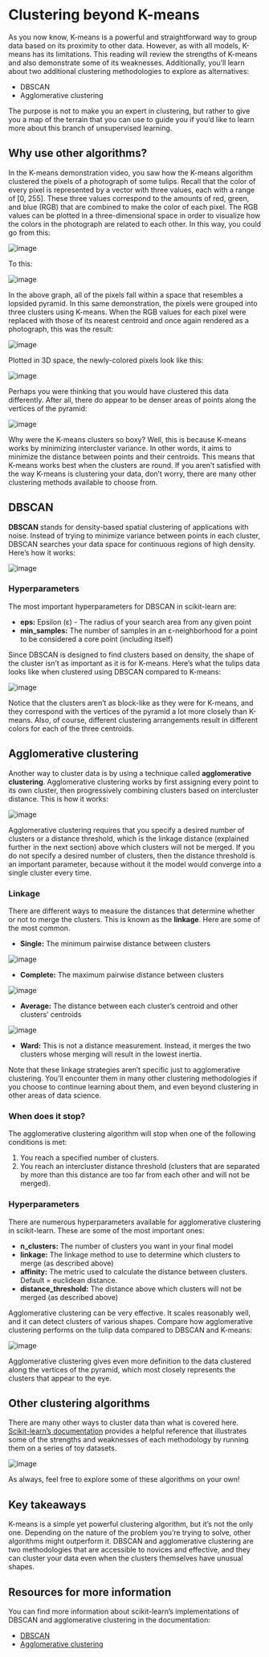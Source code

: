 # Clustering beyond K-means

As you now know, K-means is a powerful and straightforward way to group data based on its proximity to other data. However, as with all models, K-means has its limitations. This reading will review the strengths of K-means and also demonstrate some of its weaknesses. Additionally, you’ll learn about two additional clustering methodologies to explore as alternatives: 

* DBSCAN
* Agglomerative clustering

The purpose is not to make you an expert in clustering, but rather to give you a map of the terrain that you can use to guide you if you’d like to learn more about this branch of unsupervised learning.

## Why use other algorithms?

In the K-means demonstration video, you saw how the K-means algorithm clustered the pixels of a photograph of some tulips. Recall that the color of every pixel is represented by a vector with three values, each with a range of [0, 255]. These three values correspond to the amounts of red, green, and blue (RGB) that are combined to make the color of each pixel. The RGB values can be plotted in a three-dimensional space in order to visualize how the colors in the photograph are related to each other. 
In this way, you could go from this:	

![image](https://github.com/Naive-Bae/technical-writing/assets/33466507/c302ff6d-ab61-4c85-9430-5c1e24edee79)

To this:

![image](https://github.com/Naive-Bae/technical-writing/assets/33466507/0560c5ec-bf8b-473d-b9cf-966a16988f06)

In the above graph, all of the pixels fall within a space that resembles a lopsided pyramid. In this same demonstration, the pixels were grouped into three clusters using K-means. When the RGB values for each pixel were replaced with those of its nearest centroid and once again rendered as a photograph, this was the result:

![image](https://github.com/Naive-Bae/technical-writing/assets/33466507/951ba384-29d4-44f4-8891-7ca6e2bbe862)

Plotted in 3D space, the newly-colored pixels look like this:

![image](https://github.com/Naive-Bae/technical-writing/assets/33466507/fc274a0d-e8f1-4ac6-84b9-49407b5b9ddc)

Perhaps you were thinking that you would have clustered this data differently. After all, there do appear to be denser areas of points along the vertices of the pyramid:

![image](https://github.com/Naive-Bae/technical-writing/assets/33466507/1300c9ae-4b65-49da-a0a7-e764011fc822)

Why were the K-means clusters so boxy? Well, this is because K-means works by minimizing intercluster variance. In other words, it aims to minimize the distance between points and their centroids. This means that K-means works best when the clusters are round. If you aren’t satisfied with the way K-means is clustering your data, don’t worry, there are many other clustering methods available to choose from.

## DBSCAN

**DBSCAN** stands for density-based spatial clustering of applications with noise. Instead of trying to minimize variance between points in each cluster, DBSCAN searches your data space for continuous regions of high density. Here’s how it works:

![image](https://github.com/Naive-Bae/technical-writing/assets/33466507/e5d9a413-6fa7-447b-8d03-acd2b4deb275)

### Hyperparameters

The most important hyperparameters for DBSCAN in scikit-learn are:

* **eps:** Epsilon (ε) - The radius of your search area from any given point
* **min_samples:** The number of samples in an ε-neighborhood for a point to be considered a core point (including itself)

Since DBSCAN is designed to find clusters based on density, the shape of the cluster isn’t as important as it is for K-means. Here’s what the tulips data looks like when clustered using DBSCAN compared to K-means:

![image](https://github.com/Naive-Bae/technical-writing/assets/33466507/4eb0a594-40ee-4150-96aa-27828485d910)

Notice that the clusters aren’t as block-like as they were for K-means, and they correspond with the vertices of the pyramid a lot more closely than K-means. Also, of course, different clustering arrangements result in different colors for each of the three centroids.

## Agglomerative clustering

Another way to cluster data is by using a technique called **agglomerative clustering**. Agglomerative clustering works by first assigning every point to its own cluster, then progressively combining clusters based on intercluster distance. This is how it works:

![image](https://github.com/Naive-Bae/technical-writing/assets/33466507/9ec8a822-22e9-41e7-90e3-f9c4967093c6)

Agglomerative clustering requires that you specify a desired number of clusters or a distance threshold, which is the linkage distance (explained further in the next section) above which clusters will not be merged. If you do not specify a desired number of clusters, then the distance threshold is an important parameter, because without it the model would converge into a single cluster every time.

### Linkage

There are different ways to measure the distances that determine whether or not to merge the clusters. This is known as the **linkage**. Here are some of the most common.

* **Single:** The minimum pairwise distance between clusters

![image](https://github.com/Naive-Bae/technical-writing/assets/33466507/39369c40-70cc-4fb6-b565-fa44edf8b782)

* **Complete:** The maximum pairwise distance between clusters

![image](https://github.com/Naive-Bae/technical-writing/assets/33466507/747f6074-5430-43f2-a725-ee30c5645015)

* **Average:** The distance between each cluster’s centroid and other clusters’ centroids

![image](https://github.com/Naive-Bae/technical-writing/assets/33466507/bd77c032-06ea-49e1-87e1-8a3d8426815a)

* **Ward:** This is not a distance measurement. Instead, it merges the two clusters whose merging will result in the lowest inertia.

Note that these linkage strategies aren’t specific just to agglomerative clustering. You’ll encounter them in many other clustering methodologies if you choose to continue learning about them, and even beyond clustering in other areas of data science.

### When does it stop?

The agglomerative clustering algorithm will stop when one of the following conditions is met:
1. You reach a specified number of clusters.
2. You reach an intercluster distance threshold (clusters that are separated by more than this distance are too far from each other and will not be merged).

### Hyperparameters

There are numerous hyperparameters available for agglomerative clustering in scikit-learn. These are some of the most important ones:

* **n_clusters:** The number of clusters you want in your final model
* **linkage:** The linkage method to use to determine which clusters to merge (as described above)
* **affinity:** The metric used to calculate the distance between clusters. Default = euclidean distance.
* **distance_threshold:** The distance above which clusters will not be merged (as described above)

Agglomerative clustering can be very effective. It scales reasonably well, and it can detect clusters of various shapes. Compare how agglomerative clustering performs on the tulip data compared to DBSCAN and K-means:

![image](https://github.com/Naive-Bae/technical-writing/assets/33466507/78fff948-baf1-4086-815b-4b6b8fc2fa2f)

Agglomerative clustering gives even more definition to the data clustered along the vertices of the pyramid, which most closely represents the clusters that appear to the eye. 

## Other clustering algorithms

There are many other ways to cluster data than what is covered here. [Scikit-learn’s documentation](https://scikit-learn.org/stable/auto_examples/cluster/plot_cluster_comparison.html) provides a helpful reference that illustrates some of the strengths and weaknesses of each methodology by running them on a series of toy datasets.

![image](https://github.com/Naive-Bae/technical-writing/assets/33466507/c705270d-2dc0-45a5-b541-90fe442434f9)

As always, feel free to explore some of these algorithms on your own!

## Key takeaways

K-means is a simple yet powerful clustering algorithm, but it’s not the only one. Depending on the nature of the problem you’re trying to solve, other algorithms might outperform it. DBSCAN and agglomerative clustering are two methodologies that are accessible to novices and effective, and they can cluster your data even when the clusters themselves have unusual shapes.

## Resources for more information

You can find more information about scikit-learn’s implementations of DBSCAN and agglomerative clustering in the documentation:

* [DBSCAN](https://scikit-learn.org/stable/modules/generated/sklearn.cluster.DBSCAN.html#sklearn.cluster.DBSCAN)
* [Agglomerative clustering](https://scikit-learn.org/stable/modules/generated/sklearn.cluster.AgglomerativeClustering.html#sklearn.cluster.AgglomerativeClustering)

